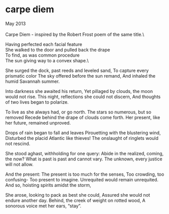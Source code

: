 # carpe diem

May 2013\
\
Carpe Diem - inspired by the Robert Frost poem of the same title.\

Having perfected each facial feature\
She walked to the door and pulled back the drape\
To find, as was common procedure\
The sun giving way to a convex shape.\

She surged the dock, past reeds and leveled sand,
To capture every prismatic color
The sky offered before the sun remand,
And inhaled the humid Savannah summer.

Into darkness she awaited his return,
Yet pillaged by clouds, the moon would not rise.
This night, reflections she could not discern,
And thoughts of two lives began to polarize.

To live as she always had, or go north.
The stars so numerous, but so removed
Recede behind the drape of clouds come forth.
Her present, like her future, remained unproved.

Drops of rain began to fall and leaves
Pirouetting with the blustering wind,
Disturbed the placid Atlantic like thieves!
The onslaught of ringlets would not rescind.

She stood aghast, withholding for one query:
Abide in the realized, coming, the now?
What is past is past and cannot vary.
The unknown, every justice will not allow.

And the present:
    The present is too much for the senses,
    Too crowding, too confusing-
    Too present to imagine.
Unrequited would remain unrequited.
And so, hoisting spirits amidst the storm,

She arose, looking to pack as best she could,
Assured she would not endure another day.
Behind, the creek of weight on rotted wood,
A sonorous voice met her ears, “stay”.
